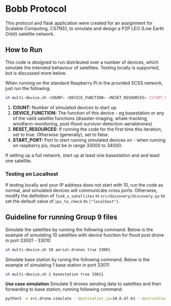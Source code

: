 # Bobb Protocol

This protocol and flask application were created for an assignment for Scalable Computing, CS7NS1, to simulate and design a P2P LEO (Low Earth Orbit) satellite network.

## How to Run

This code is designed to run distributed over a number of devices, which simulate the intended behaviour of satellites. Testing locally is supported, but is discussed more below.

When running on the standard Raspberry Pi in the provided SCSS network, just run the following:

```sh
sh multi-device.sh <COUNT> <DEVICE_FUNCTION> <RESET_RESOURCES> [START_PORT]
```
1. **COUNT:** Number of simulated devices to start up.
2. **DEVICE_FUNCTION:** The function of this device - eg basestation or any of the valid satellite functions (disaster-imaging, whale-tracking, windfarm-monitoring, post-flood-survivor-detection-aerialdrones)
3. **RESET_RESOURCES:** If running the code for the first time this iteration, set to true. Otherwise (generally), set to false.
4. **START_PORT:** Port to start running simulated devices on - when running on raspberry pis, must be in range 33000 to 34000.

If setting up a full network, start up at least one basestation and and least one satellite.

### Testing on Localhost

If testing locally and your IP address does not start with 10, run the code as normal, and simulated devices will communicate cross ports. Otherwise, modify the definition of `find_x_satellites` in `src/discovery/discovery.py` to set the default value of `ìps_to_check` to `["localhost"]`.

## Guideline for running Group 9 files
Simulate the satellites by running the following command. Below is the example of simulating 10 satellites with device function for flood post drone in port 33001 - 33010
```sh
sh multi-device.sh 10 aerial-drones true 33001
```
Simulate base station by runing the following command. Below is the example of simulating 1 base station in port 33011
```sh
sh multi-device.sh 1 basestation true 33011
```
**Use case simulation**
Simulate 5 drones sending data to satellites and then forwarding to base station, running following command:
```sh
python3 -m src.drone.simulate --destination_ip=10.6.47.63 --destination_port=33011 --num_drones=5
```
